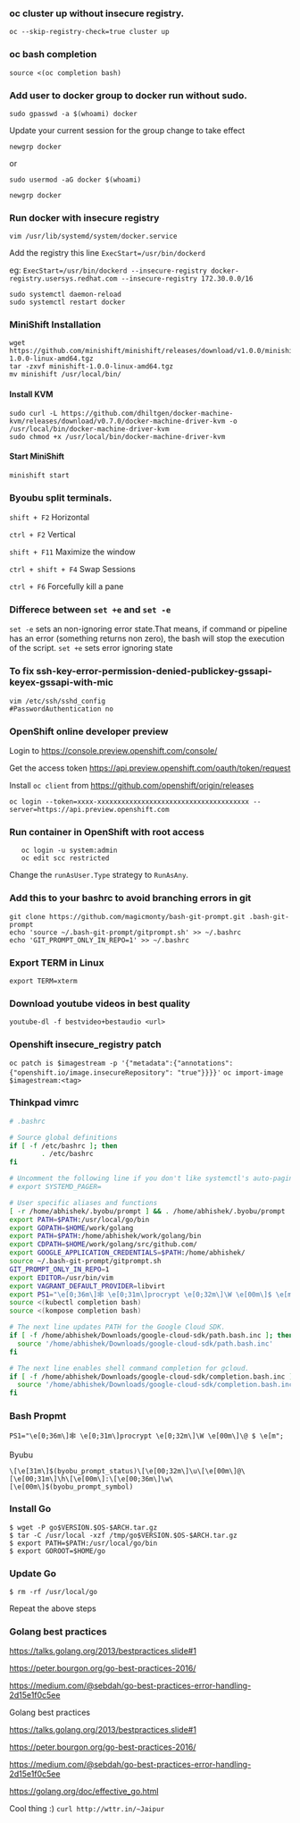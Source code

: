 ### oc cluster up without insecure registry.

`oc --skip-registry-check=true cluster up`

### oc bash completion
`source <(oc completion bash)`

### Add user to docker group to docker run without sudo.

`sudo gpasswd -a $(whoami) docker`

Update your current session for the group change to take effect

`newgrp docker`

or

`sudo usermod -aG docker $(whoami)`

`newgrp docker`

### Run docker with insecure registry
`vim /usr/lib/systemd/system/docker.service`

Add the registry this line 
`ExecStart=/usr/bin/dockerd`

eg: `ExecStart=/usr/bin/dockerd --insecure-registry docker-registry.usersys.redhat.com --insecure-registry 172.30.0.0/16`

```
sudo systemctl daemon-reload
sudo systemctl restart docker
```

### MiniShift Installation
```
wget https://github.com/minishift/minishift/releases/download/v1.0.0/minishift-1.0.0-linux-amd64.tgz
tar -zxvf minishift-1.0.0-linux-amd64.tgz
mv minishift /usr/local/bin/
```
#### Install KVM
```
sudo curl -L https://github.com/dhiltgen/docker-machine-kvm/releases/download/v0.7.0/docker-machine-driver-kvm -o /usr/local/bin/docker-machine-driver-kvm
sudo chmod +x /usr/local/bin/docker-machine-driver-kvm
```
#### Start MiniShift
`minishift start`

### Byoubu split terminals.

`shift + F2` Horizontal

`ctrl + F2` Vertical

`shift + F11` Maximize the window

`ctrl + shift + F4` Swap Sessions

`ctrl + F6` Forcefully kill a pane


### Differece between `set +e` and `set -e`

`set -e` sets an non-ignoring error state.That means, if command or pipeline has an error (something returns non zero), the bash will stop the execution of the script.
`set +e` sets error ignoring state

### To fix ssh-key-error-permission-denied-publickey-gssapi-keyex-gssapi-with-mic

```
vim /etc/ssh/sshd_config
#PasswordAuthentication no
```

### OpenShift online developer preview

Login to https://console.preview.openshift.com/console/

Get the access token https://api.preview.openshift.com/oauth/token/request

Install `oc client` from https://github.com/openshift/origin/releases

`oc login --token=xxxx-xxxxxxxxxxxxxxxxxxxxxxxxxxxxxxxxxxxxxx --server=https://api.preview.openshift.com`

### Run container in OpenShift with root access

```
   oc login -u system:admin
   oc edit scc restricted
```
Change the `runAsUser.Type` strategy to `RunAsAny`.


### Add this to your bashrc to avoid branching errors in git

```
git clone https://github.com/magicmonty/bash-git-prompt.git .bash-git-prompt
echo 'source ~/.bash-git-prompt/gitprompt.sh' >> ~/.bashrc
echo 'GIT_PROMPT_ONLY_IN_REPO=1' >> ~/.bashrc
```

### Export TERM in Linux
`export TERM=xterm`

### Download youtube videos in best quality
`youtube-dl -f bestvideo+bestaudio <url>`

### Openshift insecure_registry patch

`oc patch is $imagestream -p '{"metadata":{"annotations":{"openshift.io/image.insecureRepository": "true"}}}}'`
`oc import-image $imagestream:<tag>`

### Thinkpad vimrc
```bash
# .bashrc

# Source global definitions
if [ -f /etc/bashrc ]; then
        . /etc/bashrc
fi

# Uncomment the following line if you don't like systemctl's auto-paging feature:
# export SYSTEMD_PAGER=

# User specific aliases and functions
[ -r /home/abhishek/.byobu/prompt ] && . /home/abhishek/.byobu/prompt   #byobu-prompt#
export PATH=$PATH:/usr/local/go/bin
export GOPATH=$HOME/work/golang
export PATH=$PATH:/home/abhishek/work/golang/bin
export CDPATH=$HOME/work/golang/src/github.com/
export GOOGLE_APPLICATION_CREDENTIALS=$PATH:/home/abhishek/
source ~/.bash-git-prompt/gitprompt.sh
GIT_PROMPT_ONLY_IN_REPO=1
export EDITOR=/usr/bin/vim
export VAGRANT_DEFAULT_PROVIDER=libvirt
export PS1="\e[0;36m\]🕸 \e[0;31m\]procrypt \e[0;32m\]\W \e[00m\]$ \e[m";
source <(kubectl completion bash)
source <(kompose completion bash)

# The next line updates PATH for the Google Cloud SDK.
if [ -f /home/abhishek/Downloads/google-cloud-sdk/path.bash.inc ]; then
  source '/home/abhishek/Downloads/google-cloud-sdk/path.bash.inc'
fi

# The next line enables shell command completion for gcloud.
if [ -f /home/abhishek/Downloads/google-cloud-sdk/completion.bash.inc ]; then
  source '/home/abhishek/Downloads/google-cloud-sdk/completion.bash.inc'
fi
```

### Bash Propmt
`PS1="\e[0;36m\]🕸 \e[0;31m\]procrypt \e[0;32m\]\W \e[00m\]\@ $ \e[m";`

Byubu
```
\[\e[31m\]$(byobu_prompt_status)\[\e[00;32m\]\u\[\e[00m\]@\[\e[00;31m\]\h\[\e[00m\]:\[\e[00;36m\]\w\[\e[00m\]$(byobu_prompt_symbol)
```

### Install Go 
```
$ wget -P go$VERSION.$OS-$ARCH.tar.gz
$ tar -C /usr/local -xzf /tmp/go$VERSION.$OS-$ARCH.tar.gz
$ export PATH=$PATH:/usr/local/go/bin 
$ export GOROOT=$HOME/go
```

### Update Go 
```
$ rm -rf /usr/local/go
```
Repeat the above steps

### Golang best practices
https://talks.golang.org/2013/bestpractices.slide#1

https://peter.bourgon.org/go-best-practices-2016/

https://medium.com/@sebdah/go-best-practices-error-handling-2d15e1f0c5ee


Golang best practices

https://talks.golang.org/2013/bestpractices.slide#1

https://peter.bourgon.org/go-best-practices-2016/

https://medium.com/@sebdah/go-best-practices-error-handling-2d15e1f0c5ee

https://golang.org/doc/effective_go.html

Cool thing :)
`curl http://wttr.in/~Jaipur`
